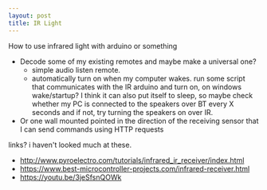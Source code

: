 ```yaml
---
layout: post
title: IR Light
---
```


How to use infrared light with arduino or something

- Decode some of my existing remotes and maybe make a universal one?
  - simple audio listen remote.
  - automatically turn on when my computer wakes. run some script that communicates with the IR arduino and turn on, on windows wake/startup? I think it can also put itself to sleep, so maybe check whether my PC is connected to the speakers over BT every X seconds and if not, try turning the speakers on over IR.
- Or one wall mounted pointed in the direction of the receiving sensor that I can send commands using HTTP requests

links? i haven't looked much at these.

- <http://www.pyroelectro.com/tutorials/infrared_ir_receiver/index.html>
- <https://www.best-microcontroller-projects.com/infrared-receiver.html>
- <https://youtu.be/3jeSfsnQOWk>

